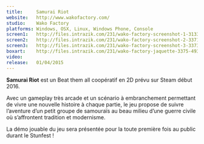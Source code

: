 ```yaml
---
title:     Samurai Riot
website:   http://www.wakofactory.com/
studio:    Wako Factory
platforms: Windows, OSX, Linux, Windows Phone, Console
screen1:   http://files.intrazik.com/231/wako-factory-screenshot-1-3133-493-20150429-122619.jpg
screen2:   http://files.intrazik.com/231/wako-factory-screenshot-2-3371-493-20150429-122620.jpg
screen3:   http://files.intrazik.com/231/wako-factory-screenshot-3-3373-493-20150429-122620.jpg
boxart:    http://files.intrazik.com/231/wako-factory-jaquette-3375-493-20150429-122620.jpg
video:
release:   01/04/2015
---
```


**Samurai Riot** est un Beat them all coopératif en 2D prévu sur Steam début 2016.

Avec un gameplay très arcade et un scénario à embranchement permettant de vivre une nouvelle histoire à chaque partie, le jeu propose de suivre l’aventure d’un petit groupe de samouraïs au beau milieu d’une guerre civile où s’affrontent tradition et modernisme.

La démo jouable du jeu sera présentée pour la toute première fois au public durant le Stunfest !
